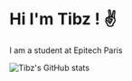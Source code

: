 # Hi I'm Tibz ! :v:

I am a student at Epitech Paris


![Tibz's GitHub stats](https://github-readme-stats.vercel.app/api?username=tibo-pdn&theme=dark&show_icons=true)

